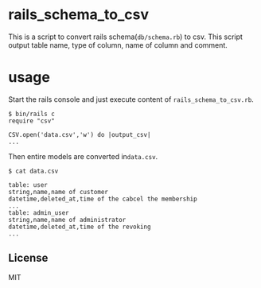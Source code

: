 # rails_schema_to_csv

This is a script to convert rails schema(`db/schema.rb`) to csv.
This script output table name, type of column, name of column and comment.

# usage
Start the rails console and just execute content of `rails_schema_to_csv.rb`.
```
$ bin/rails c
require "csv"

CSV.open('data.csv','w') do |output_csv|
...
```

Then entire models are converted in`data.csv`.

```
$ cat data.csv

table: user
string,name,name of customer
datetime,deleted_at,time of the cabcel the membership
...
table: admin_user
string,name,name of administrator
datetime,deleted_at,time of the revoking
...
```
## License
MIT

